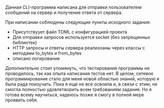 Данная CLI-программа написана для отправки пользователем сообщений на сервер и получение ответа от сервера. 

При написании соблюдены следующие пункты исходного задания:
- Присутствуует файл TOML с конфигурацией проекта
- Для отправки запросов используется socket (без запрещенных библиотек)
- HTTP запросы и ответы сервера реализоаны через классы с методами to_bytes и from_bytes
- описано логирование

Дополнительно стоит упомянуть, что тестирования программы не проводилось, так как опыта написания тестов нет. 
В целом, сетевое программирование стало для меня новой областью знаний, которую я была рада поизучать. Пока я еще не все освоила и, в связи с этим, не смогла полностью удовлетворить всем требованиям задания. Но я готова всему научиться, надеюсь позже я смогу в полной мере проявить себя.
